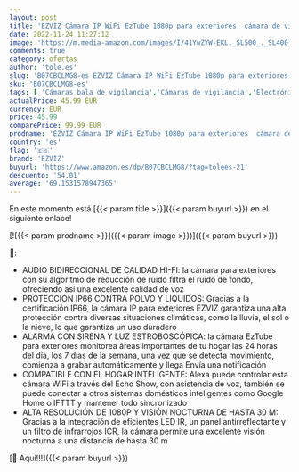 ```yaml
---
layout: post
title: 'EZVIZ Cámara IP WiFi EzTube 1080p para exteriores  cámara de vigilancia con visión nocturna de hasta 30 m  sistema de alarma con luz estroboscópica y sirena  compatible con Alexa'
date: 2022-11-24 11:27:12
image: 'https://m.media-amazon.com/images/I/41YwZYW-EKL._SL500_._SL400_.jpg'
comments: true
category: ofertas
author: 'tole.es'
slug: 'B07CBCLMG8-es EZVIZ Cámara IP WiFi EzTube 1080p para exteriores cámara...'
sku: 'B07CBCLMG8-es'
tags: [ 'Cámaras bala de vigilancia','Cámaras de vigilancia','Electrónica','Fotografía y videocámaras','alexa','ezviz','🇪🇸', ]
actualPrice: 45.99 EUR
currency: EUR
price: 45.99
comparePrice: 99.99 EUR
prodname: 'EZVIZ Cámara IP WiFi EzTube 1080p para exteriores  cámara de vigilancia con visión nocturna de hasta 30 m  sistema de alarma con luz estroboscópica y sirena  compatible con Alexa'
country: 'es'
flag: '🇪🇸'
brand: 'EZVIZ'
buyurl: 'https://www.amazon.es/dp/B07CBCLMG8/?tag=tolees-21'
descuento: '54.01'
average: '69.1531578947365'
---
```


En este momento está [{{< param title >}}]({{< param buyurl >}}) en el siguiente enlace!

[![{{< param prodname >}}]({{< param image >}})]({{< param buyurl >}})

🔎:

- AUDIO BIDIRECCIONAL DE CALIDAD HI-FI: la cámara para exteriores con su algoritmo de reducción de ruido filtra el ruido de fondo, ofreciendo así una excelente calidad de voz
- PROTECCIÓN IP66 CONTRA POLVO Y LÍQUIDOS: Gracias a la certificación IP66, la cámara IP para exteriores EZVIZ garantiza una alta protección contra diversas situaciones climáticas, como la lluvia, el sol o la nieve, lo que garantiza un uso duradero
- ALARMA CON SIRENA Y LUZ ESTROBOSCÓPICA: la cámara EzTube para exteriores monitorea áreas importantes de tu hogar las 24 horas del día, los 7 días de la semana, una vez que se detecta movimiento, comienza a grabar automáticamente y llega Envía una notificación
- COMPATIBLE CON EL HOGAR INTELIGENTE: Alexa puede controlar esta cámara WiFi a través del Echo Show, con asistencia de voz, también se puede conectar a otros sistemas domésticos inteligentes como Google Home o IFTTT y mantener todo sincronizado
- ALTA RESOLUCIÓN DE 1080P Y VISIÓN NOCTURNA DE HASTA 30 M: Gracias a la integración de eficientes LED IR, un panel antirreflectante y un filtro de infrarrojos ICR, la cámara permite una excelente visión nocturna a una distancia de hasta 30 m

[🛒 Aquí!!!]({{< param buyurl >}})
